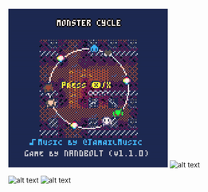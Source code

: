 ![alt text](https://github.com/nandbolt/Monster-Cycle/blob/main/gifs/mc_gif-1-crop.gif?raw=true "Main menu")
![alt text](https://github.com/nandbolt/Monster-Cycle/blob/main/gifs/mc_gif-2-crop.gif?raw=true "Ghost reborn")

![alt text](https://github.com/nandbolt/Monster-Cycle/blob/main/gifs/mc_gif-3-crop.gif?raw=true "Human death")
![alt text](https://github.com/nandbolt/Monster-Cycle/blob/main/gifs/mc_gif-4-crop.gif?raw=true "Ghost death")
